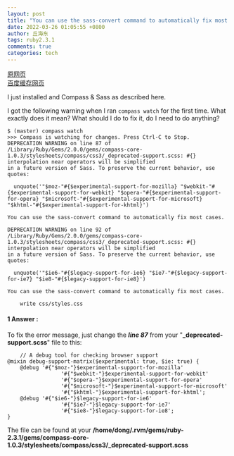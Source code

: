 ```yaml
---
layout: post
title: "You can use the sass-convert command to automatically fix most cases---Ruby 2.3.1"
date: 2022-03-26 01:05:55 +0800
author: 丘海东 
tags: ruby2.3.1
comments: true
categories: tech
---
```

[原网页](https://stackoverflow.com/questions/35949660/compass-sass-deprecation-warning)  
[百度缓存网页](http://cache.baiducontent.com/c?m=Xxdd763vX7YjRNeeOiILGLerW1Lrc_ceIQ3hCNMB9gwdzDHZoy_PikcN75GYpR9DFB3vxBUcejQkaSvlN3gZEfAPpNN-08FVQIDyZHTNJgPwSgoB3NKL4_GS4nx_XrCC-BUaRNwAuECMpWgq8wxzkIpLErbpEqlwK68Qi6soQwepLTgid54lohbxMlnl6PQpNH2t__da7lDpAsRwCb6EY-y40SooyRN5jX-9ufBiajUS0lec_A47rZ0vRgOYP12W&p=8d7d8e0285cc43dd08e297780f568f&newp=c273c00586cc42a95aa9c7710f408f231610db2151d3da146b82c825d7331b001c3bbfb42220150ed3c6796204af4259e8f033783d0923a3dda5c91d9fb4c57479cc&s=2a38a4a9316c49e5&user=baidu&fm=sc&query=You+can+use+the+sass%2Dconvert+command+to+automatically+fix+most+cases%2E&qid=c0e3498b0000d650&p1=1)  

I just installed and Compass & Sass as described here.  

I got the following warning when I ran `compass watch` for the first time. What exactly does it mean? What should I do to fix it, do I need to do anything?  

```
$ (master) compass watch
>>> Compass is watching for changes. Press Ctrl-C to Stop.
DEPRECATION WARNING on line 87 of /Library/Ruby/Gems/2.0.0/gems/compass-core-1.0.3/stylesheets/compass/css3/_deprecated-support.scss: #{} interpolation near operators will be simplified
in a future version of Sass. To preserve the current behavior, use quotes:

  unquote('"$moz-"#{$experimental-support-for-mozilla} "$webkit-"#{$experimental-support-for-webkit} "$opera-"#{$experimental-support-for-opera} "$microsoft-"#{$experimental-support-for-microsoft} "$khtml-"#{$experimental-support-for-khtml}')

You can use the sass-convert command to automatically fix most cases.

DEPRECATION WARNING on line 92 of /Library/Ruby/Gems/2.0.0/gems/compass-core-1.0.3/stylesheets/compass/css3/_deprecated-support.scss: #{} interpolation near operators will be simplified
in a future version of Sass. To preserve the current behavior, use quotes:

  unquote('"$ie6-"#{$legacy-support-for-ie6} "$ie7-"#{$legacy-support-for-ie7} "$ie8-"#{$legacy-support-for-ie8}')

You can use the sass-convert command to automatically fix most cases.

    write css/styles.css
```

#### 1 Answer :  

To fix the error message, just change the ***line 87*** from your "**_deprecated-support.scss**" file to this:  

```
    // A debug tool for checking browser support
@mixin debug-support-matrix($experimental: true, $ie: true) {
    @debug '#{"$moz-"}$experimental-support-for-mozilla'
                 '#{"$webkit-"}$experimental-support-for-webkit'
                 '#{"$opera-"}$experimental-support-for-opera'
                 '#{"$microsoft-"}$experimental-support-for-microsoft'
                 '#{"$khtml-"}$experimental-support-for-khtml';
    @debug '#{"$ie6-"}$legacy-support-for-ie6'
                 '#{"$ie7-"}$legacy-support-for-ie7'
                 '#{"$ie8-"}$legacy-support-for-ie8';
}
```

The file can be found at your **/home/dong/.rvm/gems/ruby-2.3.1/gems/compass-core-1.0.3/stylesheets/compass/css3/_deprecated-support.scss**
